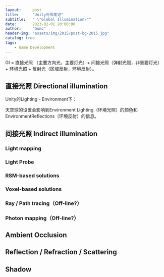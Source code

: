```yaml
---
layout:     post
title:      "Unity光照笔记"
subtitle:   " \"Global Illumination\""
date:       2023-02-01 20:00:00
author:     "Gumc"
header-img: "assets/img/2015/post-bg-2015.jpg"
catalog: true
tags:
    - Game Development
---
```

GI = 直接光照 （主要方向光，主要灯光）+ 间接光照（弹射光照，非重要灯光）+ 环境光照 + 反射光（区域反射，环境反射）。

## 直接光照 Directional illumination

Unity的Lighting - Environment下：

天空球的设置会影响到Environment Lighting（环境光照）的颜色和EnvironmentReflections（环境反射）的信息。

## 间接光照 Indirect illumination

### Light mapping

### Light  Probe

### RSM-based solutions

### Voxel-based solutions

### Ray / Path tracing（Off-line?）

### Photon mapping（Off-line?）

## Ambient Occlusion

## Reflection / Refraction / Scattering

## Shadow
